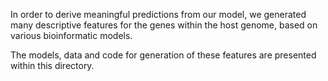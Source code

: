In order to derive meaningful predictions from our model, we generated many descriptive features for the genes within the host genome, based on various bioinformatic models. 

The models, data and code for generation of these features are presented within this directory.
